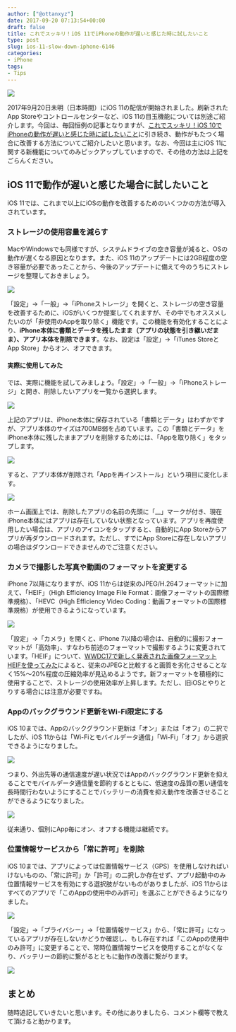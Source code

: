 ```yaml
---
author: ["@ottanxyz"]
date: 2017-09-20 07:13:54+00:00
draft: false
title: これでスッキリ！iOS 11でiPhoneの動作が遅いと感じた時に試したいこと
type: post
slug: ios-11-slow-down-iphone-6146
categories:
- iPhone
tags:
- Tips
---
```


![](/uploads/2017/09/170920-59c20d3d8be5f.jpg)

2017年9月20日未明（日本時間）にiOS 11の配信が開始されました。刷新されたApp Storeやコントロールセンターなど、iOS 11の目玉機能については別途ご紹介します。今回は、毎回恒例の記事となりますが、[これでスッキリ！iOS 10でiPhoneの動作が遅いと感じた時に試したいこと](/posts/2016/09/ios10-slow-down-iphone-4964/)に引き続き、動作がもたつく場合に改善する方法についてご紹介したいと思います。なお、今回は主にiOS 11に関する新機能についてのみピックアップしていますので、その他の方法は上記をごらんください。

## iOS 11で動作が遅いと感じた場合に試したいこと

iOS 11では、これまで以上にiOSの動作を改善するためのいくつかの方法が導入されています。

### ストレージの使用容量を減らす

MacやWindowsでも同様ですが、システムドライブの空き容量が減ると、OSの動作が遅くなる原因となります。また、iOS 11のアップデートには2GB程度の空き容量が必要であったことから、今後のアップデートに備えて今のうちにストレージを整理しておきましょう。

![](/uploads/2017/09/170920-59c20d943119d.jpeg)

「設定」→「一般」→「iPhoneストレージ」を開くと、ストレージの空き容量を改善するために、iOSがいくつか提案してくれますが、その中でもオススメしたいのが「非使用のAppを取り除く」機能です。この機能を有効化することにより、**iPhone本体に書類とデータを残したまま（アプリの状態を引き継いだまま）、アプリ本体を削除できます**。なお、設定は「設定」→「iTunes StoreとApp Store」からオン、オフできます。

#### 実際に使用してみた

では、実際に機能を試してみましょう。「設定」→「一般」→「iPhoneストレージ」と開き、削除したいアプリを一覧から選択します。

![](/uploads/2017/09/170920-59c20fead9b4c.jpeg)

上記のアプリは、iPhone本体に保存されている「書類とデータ」はわずかですが、アプリ本体のサイズは700MB弱を占めています。この「書類とデータ」をiPhone本体に残したままアプリを削除するためには、「Appを取り除く」をタップします。

![](/uploads/2017/09/170920-59c20ff2b9421.jpeg)

すると、アプリ本体が削除され「Appを再インストール」という項目に変化します。

![](/uploads/2017/09/170920-59c20ffa33400.jpeg)

ホーム画面上では、削除したアプリの名前の先頭に「\_\_」マークが付き、現在iPhone本体にはアプリは存在していない状態となっています。アプリを再度使用したい場合は、アプリのアイコンをタップすると、自動的にApp Storeからアプリが再ダウンロードされます。ただし、すでにApp Storeに存在しないアプリの場合はダウンロードできませんのでご注意ください。

### カメラで撮影した写真や動画のフォーマットを変更する

iPhone 7以降になりますが、iOS 11からは従来のJPEG/H.264フォーマットに加えて、「HEIF」（High Efficiency Image File Format：画像フォーマットの国際標準規格）、「HEVC（High Efficiency Video Coding：動画フォーマットの国際標準規格）が使用できるようになっています。

![](/uploads/2017/09/170920-59c20d9c77706.jpeg)

「設定」→「カメラ」を開くと、iPhone 7以降の場合は、自動的に撮影フォーマットが「高効率」、すなわち前述のフォーマットで撮影するように変更されています。「HEIF」について、[WWDC17で新しく発表された画像フォーマットHEIFを使ってみた](http://qiita.com/tamanyan/items/cac337e8d08fb7eb2c2d)によると、従来のJPEGと比較すると画質を劣化させることなく15%〜20%程度の圧縮効率が見込めるようです。新フォーマットを積極的に使用することで、ストレージの使用効率が上昇します。ただし、旧iOSとやりとりする場合には注意が必要ですね。

### Appのバックグラウンド更新をWi-Fi限定にする

iOS 10までは、Appのバックグラウンド更新は「オン」または「オフ」の二択でしたが、iOS 11からは「Wi-Fiとモバイルデータ通信」「Wi-Fi」「オフ」から選択できるようになりました。

![](/uploads/2017/09/170920-59c20daadc502.jpeg)

つまり、外出先等の通信速度が遅い状況ではAppのバックグラウンド更新を抑えることでモバイルデータ通信量を節約するとともに、低速度の品質の悪い通信を長時間行わないようにすることでバッテリーの消費を抑え動作を改善させることができるようになりました。

![](/uploads/2017/09/170920-59c20da306e92.jpeg)

従来通り、個別にApp毎にオン、オフする機能は継続です。

### 位置情報サービスから「常に許可」を削除

iOS 10までは、アプリによっては位置情報サービス（GPS）を使用しなければいけないものの、「常に許可」か「許可」の二択しか存在せず、アプリ起動中のみ位置情報サービスを有効にする選択肢がないものがありましたが、iOS 11からはすべてのアプリで「このAppの使用中のみ許可」を選ぶことができるようになりました。

![](/uploads/2017/09/170920-59c20dba428dc.png)

「設定」→「プライバシー」→「位置情報サービス」から、「常に許可」になっているアプリが存在しないかどうか確認し、もし存在すれば「このAppの使用中のみ許可」に変更することで、常時位置情報サービスを使用することがなくなり、バッテリーの節約に繋がるとともに動作の改善に繋がります。

![](/uploads/2017/09/170920-59c20dc26b1ad.jpeg)

## まとめ

随時追記していきたいと思います。その他にありましたら、コメント欄等で教えて頂けると助かります。
